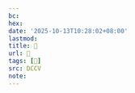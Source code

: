 ```yaml
---
bc:
hex:
date: '2025-10-13T10:28:02+08:00'
lastmod:
title: 􄱦
url: 􄱦
tags: [𦪛]
src: DCCV
note:
---
```

